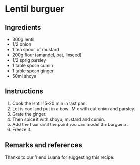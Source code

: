 # Lentil burguer

## Ingredients

* 300g lentil
* 1/2 onion
* 1 tea spoon of mustard
* 200g flour (amandel, oat, linseed)
* 1/2 sprig parsley
* 1 table spoon cumin
* 1 table spoon ginger
* 50ml shoyu

## Instructions

1. Cook the lentil 15-20 min in fast pan.
1. Let is cool and put in a bowl. Mix with cut onion and parsley.
1. Grate the ginger.
1. Then spice it with shoyu, mustard and cumin.
1. Add the flour until the point you can model the burguers.
1. Freeze it.

## Remarks and references

Thanks to our friend Luana for suggesting this recipe.
